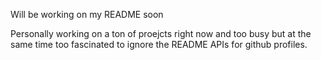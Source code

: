 Will be working on my README soon

Personally working on a ton of proejcts right now and too busy but at the same time too fascinated to ignore
the README APIs for github profiles.
